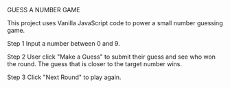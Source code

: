 GUESS A NUMBER GAME


This project uses Vanilla JavaScript code to power a small number guessing game.


Step 1
Input a number between 0 and 9.

Step 2
User click "Make a Guess" to submit their guess and see who won the round. 
The guess that is closer to the target number wins.

Step 3
Click "Next Round" to play again.
